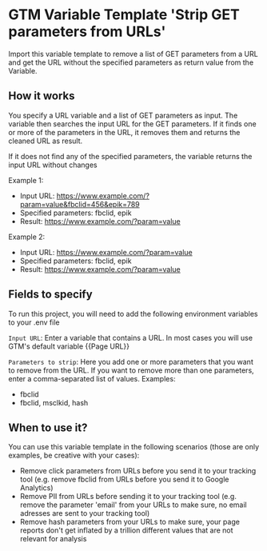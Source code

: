 
# GTM Variable Template 'Strip GET parameters from URLs'


Import this variable template to remove a list of GET parameters from a URL and get the URL without the specified parameters as return value from the Variable.


## How it works

You specify a URL variable and a list of GET parameters as input. The variable then searches the input URL for the GET parameters. If it finds one or more of the parameters in the URL, it removes them and returns the cleaned URL as result. 

If it does not find any of the specified parameters, the variable returns the input URL without changes

Example 1: 
- Input URL: https://www.example.com/?param=value&fbclid=456&epik=789 
- Specified parameters: fbclid, epik
- Result: https://www.example.com/?param=value

Example 2: 
- Input URL: https://www.example.com/?param=value 
- Specified parameters: fbclid, epik
- Result: https://www.example.com/?param=value

## Fields to specify

To run this project, you will need to add the following environment variables to your .env file

`Input URL`: Enter a variable that contains a URL. In most cases you will use GTM's default variable {{Page URL}}

`Parameters to strip`: Here you add one or more parameters that you want to remove from the URL. If you want to remove more than one parameters, enter a comma-separated list of values. 
Examples: 

- fbclid
- fbclid, msclkid, hash


## When to use it?

You can use this variable template in the following scenarios (those are only examples, be creative with your cases):

- Remove click parameters from URLs before you send it to your tracking tool (e.g. remove fbclid from URLs before you send it to Google Analytics)
- Remove PII from URLs before sending it to your tracking tool (e.g. remove the parameter 'email' from your URLs to make sure, no email adresses are sent to your tracking tool)
- Remove hash parameters from your URLs to make sure, your page reports don't get inflated by a trillion different values that are not relevant for analysis
